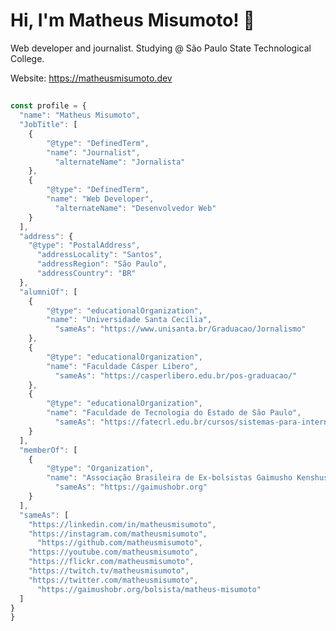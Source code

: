# Hi, I'm Matheus Misumoto! 👋

Web developer and journalist.
Studying @ São Paulo State Technological College.

Website: https://matheusmisumoto.dev

##

```javascript
const profile = {
  "name": "Matheus Misumoto",
  "JobTitle": [
  	{
    	"@type": "DefinedTerm",
    	"name": "Journalist",
		  "alternateName": "Jornalista"
  	},
	{
    	"@type": "DefinedTerm",
    	"name": "Web Developer",
		  "alternateName": "Desenvolvedor Web"
  	}
  ],
  "address": {
  	"@type": "PostalAddress",
	  "addressLocality": "Santos",
	  "addressRegion": "São Paulo",
	  "addressCountry": "BR"
  },
  "alumniOf": [
  	{
	    "@type": "educationalOrganization",
    	"name": "Universidade Santa Cecília",
		  "sameAs": "https://www.unisanta.br/Graduacao/Jornalismo"
    },
  	{
	    "@type": "educationalOrganization",
    	"name": "Faculdade Cásper Líbero",
		  "sameAs": "https://casperlibero.edu.br/pos-graduacao/"
    },
  	{
	    "@type": "educationalOrganization",
    	"name": "Faculdade de Tecnologia do Estado de São Paulo",
		  "sameAs": "https://fatecrl.edu.br/cursos/sistemas-para-internet"
    }
  ],
  "memberOf": [
  	{
	    "@type": "Organization",
    	"name": "Associação Brasileira de Ex-bolsistas Gaimusho Kenshusei",
		  "sameAs": "https://gaimushobr.org"
    }
  ],
  "sameAs": [
    "https://linkedin.com/in/matheusmisumoto",
    "https://instagram.com/matheusmisumoto",
	  "https://github.com/matheusmisumoto",
    "https://youtube.com/matheusmisumoto",
    "https://flickr.com/matheusmisumoto",
    "https://twitch.tv/matheusmisumoto",
    "https://twitter.com/matheusmisumoto",
	  "https://gaimushobr.org/bolsista/matheus-misumoto"
  ]
}
}
```



<!--
**matheusmisumoto/matheusmisumoto** is a ✨ _special_ ✨ repository because its `README.md` (this file) appears on your GitHub profile.

Here are some ideas to get you started:

- 🔭 I’m currently working on ...
- 🌱 I’m currently learning ...
- 👯 I’m looking to collaborate on ...
- 🤔 I’m looking for help with ...
- 💬 Ask me about ...
- 📫 How to reach me: ...
- 😄 Pronouns: ...
- ⚡ Fun fact: ...
-->
